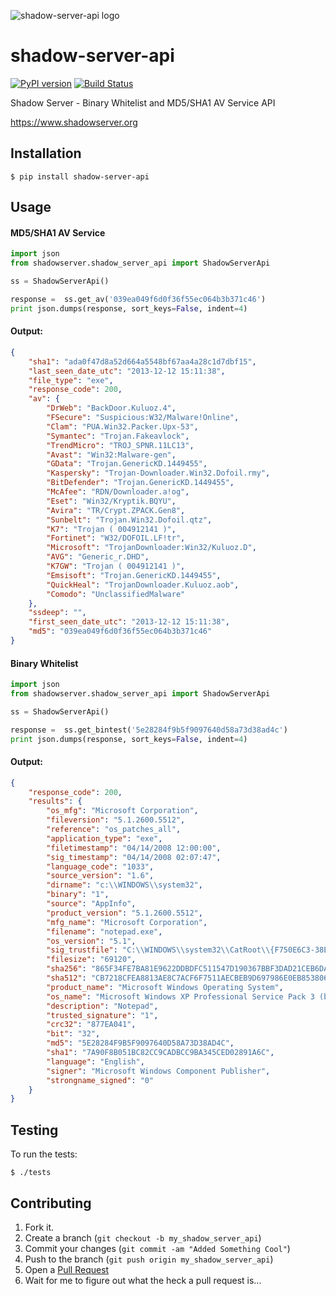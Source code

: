 ![shadow-server-api logo](https://raw.githubusercontent.com/blacktop/shadow-server-api/master/doc/logo.png)

shadow-server-api
=================
[![PyPI version](https://badge.fury.io/py/shadow-server-api.svg)](http://badge.fury.io/py/shadow-server-api) [![Build Status](https://travis-ci.org/blacktop/shadow-server-api.svg?branch=master)](https://travis-ci.org/blacktop/shadow-server-api)

Shadow Server - Binary Whitelist and MD5/SHA1 AV Service API

https://www.shadowserver.org

Installation
-----------

    $ pip install shadow-server-api


Usage
-----
#### MD5/SHA1 AV Service
```python
import json
from shadowserver.shadow_server_api import ShadowServerApi

ss = ShadowServerApi()

response =  ss.get_av('039ea049f6d0f36f55ec064b3b371c46')
print json.dumps(response, sort_keys=False, indent=4)
```

#### Output:
```json
{
    "sha1": "ada0f47d8a52d664a5548bf67aa4a28c1d7dbf15",
    "last_seen_date_utc": "2013-12-12 15:11:38",
    "file_type": "exe",
    "response_code": 200,
    "av": {
        "DrWeb": "BackDoor.Kuluoz.4",
        "FSecure": "Suspicious:W32/Malware!Online",
        "Clam": "PUA.Win32.Packer.Upx-53",
        "Symantec": "Trojan.Fakeavlock",
        "TrendMicro": "TROJ_SPNR.11LC13",
        "Avast": "Win32:Malware-gen",
        "GData": "Trojan.GenericKD.1449455",
        "Kaspersky": "Trojan-Downloader.Win32.Dofoil.rmy",
        "BitDefender": "Trojan.GenericKD.1449455",
        "McAfee": "RDN/Downloader.a!og",
        "Eset": "Win32/Kryptik.BQYU",
        "Avira": "TR/Crypt.ZPACK.Gen8",
        "Sunbelt": "Trojan.Win32.Dofoil.qtz",
        "K7": "Trojan ( 004912141 )",
        "Fortinet": "W32/DOFOIL.LF!tr",
        "Microsoft": "TrojanDownloader:Win32/Kuluoz.D",
        "AVG": "Generic_r.DHD",
        "K7GW": "Trojan ( 004912141 )",
        "Emsisoft": "Trojan.GenericKD.1449455",
        "QuickHeal": "TrojanDownloader.Kuluoz.aob",
        "Comodo": "UnclassifiedMalware"
    },
    "ssdeep": "",
    "first_seen_date_utc": "2013-12-12 15:11:38",
    "md5": "039ea049f6d0f36f55ec064b3b371c46"
}
```

#### Binary Whitelist
```python
import json
from shadowserver.shadow_server_api import ShadowServerApi

ss = ShadowServerApi()

response =  ss.get_bintest('5e28284f9b5f9097640d58a73d38ad4c')
print json.dumps(response, sort_keys=False, indent=4)
```

#### Output:
```json
{
    "response_code": 200,
    "results": {
        "os_mfg": "Microsoft Corporation",
        "fileversion": "5.1.2600.5512",
        "reference": "os_patches_all",
        "application_type": "exe",
        "filetimestamp": "04/14/2008 12:00:00",
        "sig_timestamp": "04/14/2008 02:07:47",
        "language_code": "1033",
        "source_version": "1.6",
        "dirname": "c:\\WINDOWS\\system32",
        "binary": "1",
        "source": "AppInfo",
        "product_version": "5.1.2600.5512",
        "mfg_name": "Microsoft Corporation",
        "filename": "notepad.exe",
        "os_version": "5.1",
        "sig_trustfile": "C:\\WINDOWS\\system32\\CatRoot\\{F750E6C3-38EE-11D1-85E5-00C04FC295EE}\\NT5.CAT",
        "filesize": "69120",
        "sha256": "865F34FE7BA81E9622DDBDFC511547D190367BBF3DAD21CEB6DA3EEC621044F5",
        "sha512": "CB7218CFEA8813AE8C7ACF6F7511AECBEB9D697986E0EB8538065BF9E3E9C6CED9C29270EB677F5ACF08D2E94B21018D8C4A376AA646FA73CE831FC87D448934",
        "product_name": "Microsoft Windows Operating System",
        "os_name": "Microsoft Windows XP Professional Service Pack 3 (build 2600)",
        "description": "Notepad",
        "trusted_signature": "1",
        "crc32": "877EA041",
        "bit": "32",
        "md5": "5E28284F9B5F9097640D58A73D38AD4C",
        "sha1": "7A90F8B051BC82CC9CADBCC9BA345CED02891A6C",
        "language": "English",
        "signer": "Microsoft Windows Component Publisher",
        "strongname_signed": "0"
    }
}
```

Testing
-------

To run the tests:

    $ ./tests

Contributing
------------

1. Fork it.
2. Create a branch (`git checkout -b my_shadow_server_api`)
3. Commit your changes (`git commit -am "Added Something Cool"`)
4. Push to the branch (`git push origin my_shadow_server_api`)
5. Open a [Pull Request](https://github.com/blacktop/shadow-server-api/pulls)
6. Wait for me to figure out what the heck a pull request is...
